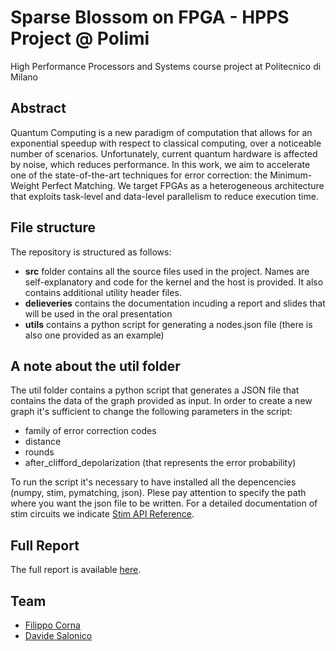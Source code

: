 # Sparse Blossom on FPGA - HPPS Project @ Polimi
High Performance Processors and Systems course project at Politecnico di Milano

## Abstract
Quantum Computing is a new paradigm of computation that allows for an exponential speedup with respect to classical computing, over a noticeable number of scenarios. Unfortunately, current quantum hardware is affected by noise, which reduces performance. In this work, we aim to accelerate one of the state-of-the-art techniques for error correction: the Minimum-Weight Perfect Matching. We target FPGAs as a heterogeneous architecture that exploits task-level and data-level parallelism to reduce execution time.

## File structure
The repository is structured as follows:
- **src** folder contains all the source files used in the project. Names are self-explanatory and code for the kernel and the host is provided. It also contains additional utility header files.
- **delieveries** contains the documentation incuding a report and slides that will be used in the oral presentation
- **utils** contains a python script for generating a nodes.json file (there is also one provided as an example)

## A note about the util folder
The util folder contains a python script that generates a JSON file that contains the data of the graph provided as input.
In order to create a new graph it's sufficient to change the following parameters in the script:
- family of error correction codes
- distance
- rounds
- after_clifford_depolarization (that represents the error probability)

To run the script it's necessary to have installed all the depencencies (numpy, stim, pymatching, json).
Plese pay attention to specify the path where you want the json file to be written.
For a detailed documentation of stim circuits we indicate [Stim API Reference](https://github.com/quantumlib/Stim/blob/main/doc/python_api_reference_vDev.md).

## Full Report
The full report is available [here](./path_to_report).

## Team
- [Filippo Corna](https://github.com/FilippoCorna)
- [Davide Salonico](https://github.com/DavideSalonico)
